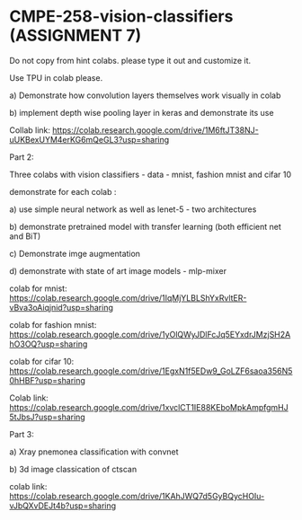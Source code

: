 # CMPE-258-vision-classifiers (ASSIGNMENT 7)


Do not copy from hint colabs. please type it out and customize it.

Use TPU in colab please.

a) Demonstrate how convolution layers themselves work visually in colab

b) implement depth wise pooling layer in keras and demonstrate its use

Collab link: https://colab.research.google.com/drive/1M6ftJT38NJ-uUKBexUYM4erKG6mQeGL3?usp=sharing

Part 2:

Three colabs with vision classifiers - data - mnist, fashion mnist and cifar 10

demonstrate for each colab :

a) use simple neural network as well as lenet-5 - two architectures

b) demonstrate pretrained model with transfer learning (both efficient net and BiT)

c) Demonstrate imge augmentation

d) demonstrate with state of art image models - mlp-mixer

colab for mnist: https://colab.research.google.com/drive/1IqMjYLBLShYxRvltER-vBva3oAiqjnid?usp=sharing

colab for fashion mnist: https://colab.research.google.com/drive/1yOlQWyJDlFcJq5EYxdrJMzjSH2AhO3OQ?usp=sharing

colab for cifar 10: https://colab.research.google.com/drive/1EgxN1f5EDw9_GoLZF6saoa356N50hHBF?usp=sharing

Colab link: https://colab.research.google.com/drive/1xvclCT1IE88KEboMpkAmpfgmHJ5tJbsJ?usp=sharing

Part 3:

a) Xray pnemonea classification with convnet

b) 3d image classication of ctscan

colab link: https://colab.research.google.com/drive/1KAhJWQ7d5GyBQycHOIu-vJbQXvDEJt4b?usp=sharing
